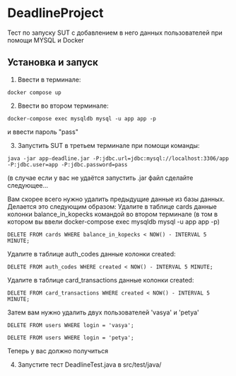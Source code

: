 # DeadlineProject

Тест по запуску SUT с добавлением в него данных пользователей при помощи MYSQL и Docker

## Установка и запуск

1. Ввести в терминале:

```
docker compose up
```

2. Ввести во втором терминале:

```
docker-compose exec mysqldb mysql -u app app -p
```

и ввести пароль "pass"

3. Запустить SUT в третьем терминале при помощи команды:

```
java -jar app-deadline.jar -P:jdbc.url=jdbc:mysql://localhost:3306/app -P:jdbc.user=app -P:jdbc.password=pass
```

(в случае если у вас не удаётся запустить .jar файл сделайте следующее...

Вам скорее всего нужно удалить предыдущие данные из базы данных. Делается это следующим образом:
Удалите в таблице cards данные колонки balance_in_kopecks командой во втором терминале (в том в котором вы ввели
docker-compose exec mysqldb mysql -u app app -p)

```
DELETE FROM cards WHERE balance_in_kopecks < NOW() - INTERVAL 5 MINUTE;
```

Удалите в таблице auth_codes данные колонки created:

```
DELETE FROM auth_codes WHERE created < NOW() - INTERVAL 5 MINUTE;
```

Удалите в таблице card_transactions данные колонки created:

```
DELETE FROM card_transactions WHERE created < NOW() - INTERVAL 5 MINUTE;
```

Затем вам нужно удалить двух пользователей 'vasya' и 'petya'

```
DELETE FROM users WHERE login = 'vasya';
```

```
DELETE FROM users WHERE login = 'petya';
```

Теперь у вас должно получиться

4. Запустите тест DeadlineTest.java в src/test/java/
